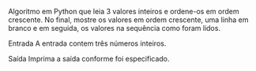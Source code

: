 Algoritmo em Python que leia 3 valores inteiros e ordene-os em ordem crescente. No final, mostre os valores em ordem crescente, uma linha em branco e em seguida, os valores na sequência como foram lidos.

Entrada
A entrada contem três números inteiros.

Saída
Imprima a saída conforme foi especificado.